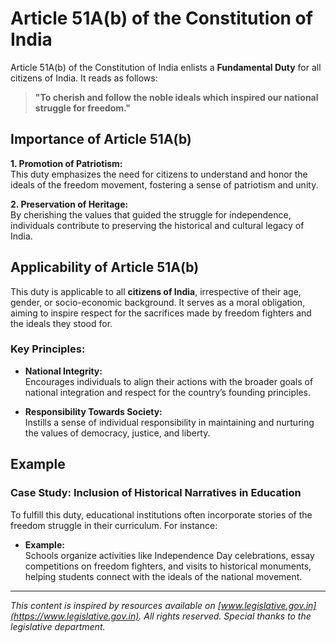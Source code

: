 # Article 51A(b) of the Constitution of India

Article 51A(b) of the Constitution of India enlists a **Fundamental Duty** for all citizens of India. It reads as follows:

> **"To cherish and follow the noble ideals which inspired our national struggle for freedom."**

## Importance of Article 51A(b)

**1. Promotion of Patriotism:**  
This duty emphasizes the need for citizens to understand and honor the ideals of the freedom movement, fostering a sense of patriotism and unity.

**2. Preservation of Heritage:**  
By cherishing the values that guided the struggle for independence, individuals contribute to preserving the historical and cultural legacy of India.

## Applicability of Article 51A(b)

This duty is applicable to all **citizens of India**, irrespective of their age, gender, or socio-economic background. It serves as a moral obligation, aiming to inspire respect for the sacrifices made by freedom fighters and the ideals they stood for.

### Key Principles:

* **National Integrity:**  
  Encourages individuals to align their actions with the broader goals of national integration and respect for the country’s founding principles.

* **Responsibility Towards Society:**  
  Instills a sense of individual responsibility in maintaining and nurturing the values of democracy, justice, and liberty.

## Example

### Case Study: **Inclusion of Historical Narratives in Education**

To fulfill this duty, educational institutions often incorporate stories of the freedom struggle in their curriculum. For instance:

* **Example:**  
  Schools organize activities like Independence Day celebrations, essay competitions on freedom fighters, and visits to historical monuments, helping students connect with the ideals of the national movement.

---

*This content is inspired by resources available on [www.legislative.gov.in](https://www.legislative.gov.in). All rights reserved. Special thanks to the legislative department.*
